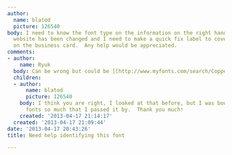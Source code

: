 ```yaml
---
author:
  name: blatod
  picture: 126540
body: I need to know the font type on the information on the right hand side.  The
  website has been changed and I need to make a quick fix label to cover the website
  on the business card.  Any help would be appreciated.
comments:
- author:
    name: Ryuk
  body: Can be wrong but could be [[http://www.myfonts.com/search/Copperplate|Copperplate]].
  children:
  - author:
      name: blatod
      picture: 126540
    body: I think you are right, I looked at that before, but I was bouncing around
      fonts so much that I passed it by.  Thank you much!
    created: '2013-04-17 21:14:17'
  created: '2013-04-17 21:09:44'
date: '2013-04-17 20:43:26'
title: Need help identifying this font

---
```

